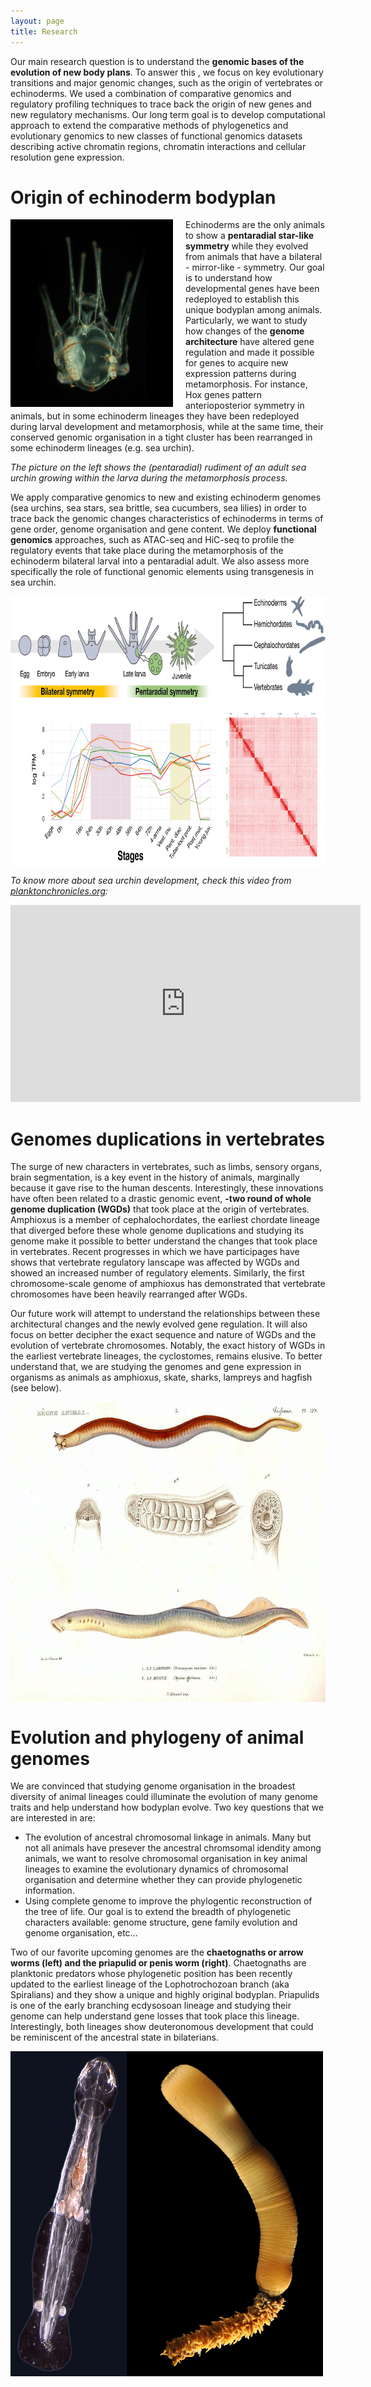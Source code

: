 ```yaml
---
layout: page
title: Research
---
```


Our main research question is to understand the **genomic bases of the evolution of new body plans**. To answer this , we focus on key evolutionary transitions and major genomic changes, such as the origin of vertebrates or echinoderms. We used a combination of comparative genomics and regulatory profiling techniques to trace back the origin of new genes and new regulatory mechanisms. Our long term goal is to develop computational approach to extend the comparative methods of phylogenetics and evolutionary genomics to new classes of functional genomics datasets describing active chromatin regions, chromatin interactions and cellular resolution gene expression. 

# Origin of echinoderm bodyplan

<div style="float: left;padding-right:20px">
    <img align="left" width="260" height="300" src="/assets/image.pgen.v08.i12.g001.png" >
</div>


Echinoderms are the only animals to show a **pentaradial star-like symmetry** while they evolved from animals that have a bilateral - mirror-like - symmetry. Our goal is to understand how developmental genes have been redeployed to establish this unique bodyplan among animals. Particularly, we want to study how changes of the **genome architecture** have altered gene regulation and made it possible for genes to acquire new expression patterns during metamorphosis. For instance, Hox genes pattern anterioposterior symmetry in animals, but in some echinoderm lineages they have been redeployed during larval development and metamorphosis, while at the same time, their conserved genomic organisation in a tight cluster has been rearranged in some echinoderm lineages (e.g. sea urchin).

*The picture on the left shows the (pentaradial) rudiment of an adult sea urchin growing within the larva during the metamorphosis process.*

We apply comparative genomics to new and existing echinoderm genomes (sea urchins, sea stars, sea brittle, sea cucumbers, sea lilies) in order to trace back the genomic changes characteristics of echinoderms in terms of gene order, genome organisation and gene content. We deploy **functional genomics** approaches, such as ATAC-seq and HiC-seq to profile the regulatory events that take place during the metamorphosis of the echinoderm bilateral larval into a pentaradial adult. We also assess more specifically the role of functional genomic elements using transgenesis in sea urchin. 


<div style="float:center">
    <img align="center" width="800" height="432 " src="/assets/echinoreg.png" >
</div>


*To know more about sea urchin development, check this video from [planktonchronicles.org](http://planktonchronicles.org/):*

<iframe width="560" height="315" src="https://www.youtube.com/embed/P_DeL6kkRhE?start=85" frameborder="0" allow="accelerometer; autoplay; encrypted-media; gyroscope; picture-in-picture" allowfullscreen></iframe>





# Genomes duplications in vertebrates

The surge of new characters in vertebrates, such as limbs, sensory organs, brain segmentation, is a key event in the history of animals, marginally because it gave rise to the human descents. Interestingly, these innovations have often been related to a drastic genomic event, **-two round of whole genome duplication (WGDs)** that took place at the origin of vertebrates. Amphioxus is a member of cephalochordates, the earliest chordate lineage that diverged before these whole genome duplications and studying its genome make it possible to better understand the changes that took place in vertebrates. Recent progresses in which we have participages have shows that vertebrate regulatory lanscape was affected by WGDs and showed an increased number of regulatory elements. Similarly, the first chromosome-scale genome of amphioxus has demonstrated that vertebrate chromosomes have been heavily rearranged after WGDs. 

Our future work will attempt to understand the relationships between these architectural changes and the newly evolved gene regulation. It will also focus on better decipher the exact sequence and nature of WGDs and the evolution of vertebrate chromosomes. Notably, the exact history of WGDs in the earliest vertebrate lineages, the cyclostomes, remains elusive. To better understand that, we are studying the genomes and gene expression in organisms as animals as amphioxus, skate, sharks, lampreys and hagfish (see below).


<div style="float:center">
    <img align="center" width="600" height="480 " src="/assets/Cuvier-120-Myxine-Lamproie116.jpg" >
</div>




# Evolution and phylogeny of animal genomes

We are convinced that studying genome organisation in the broadest diversity of animal lineages could illuminate the evolution of many genome traits and help understand how bodyplan evolve. Two key questions that we are interested in are: 
- The evolution of ancestral chromosomal linkage in animals. Many but not all animals have presever the ancestral chromsomal idendity among animals, we want to resolve chromosomal organisation in key animal lineages to examine the evolutionary dynamics of chromosomal organisation and determine whether they can provide  phylogenetic information. 
- Using complete genome to improve the phylogentic reconstruction of the tree of life. Our goal is to extend the breadth of phylogenetic characters available: genome structure, gene family evolution and genome organisation, etc... 

Two of our favorite upcoming genomes are the **chaetognaths or arrow worms (left) and the priapulid or penis worm (right)**. Chaetognaths are planktonic predators whose phylogenetic position has been recently updated to the earliest lineage of the Lophotrochozoan branch (aka Spiralians) and they show a unique and highly original bodyplan. Priapulids is one of the early branching ecdysosoan lineage and studying their genome can help understand gene losses that took place this lineage. Interestingly, both lineages show deuteronomous development that could be reminiscent of the ancestral state in bilaterians.  

<div style="float:center">
    <img align="center" width="500" height="520 " src="/assets/chaeto_priap.jpg" >
</div>





